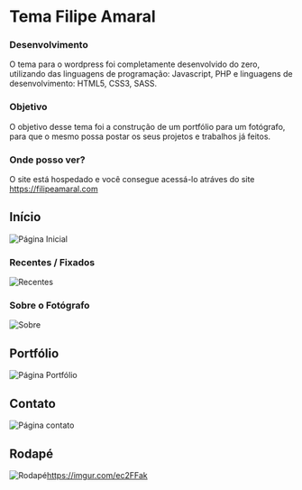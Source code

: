 # Tema Filipe Amaral

### Desenvolvimento
O tema para o wordpress foi completamente desenvolvido do zero, utilizando das linguagens de programação: Javascript, PHP e linguagens de desenvolvimento: HTML5, CSS3, SASS.

### Objetivo
O objetivo desse tema foi a construção de um portfólio para um fotógrafo, para que o mesmo possa postar os seus projetos e trabalhos já feitos.

### Onde posso ver?
O site está hospedado e você consegue acessá-lo atráves do site https://filipeamaral.com

## Início
<img src="https://imgur.com/4yBMwly.png" alt="Página Inicial">

### Recentes / Fixados
<img src="https://imgur.com/wR58pUf.png" alt="Recentes">

### Sobre o Fotógrafo
<img src="https://imgur.com/UhWFKAT.png" alt="Sobre">

## Portfólio
<img src="https://imgur.com/ec2FFak.png" alt="Página Portfólio">

## Contato
<img src="https://i.imgur.com/QXfRajy.png" alt="Página contato">

## Rodapé
<img src="https://imgur.com/jdvOY0G.png" alt="Rodapé">https://imgur.com/ec2FFak
